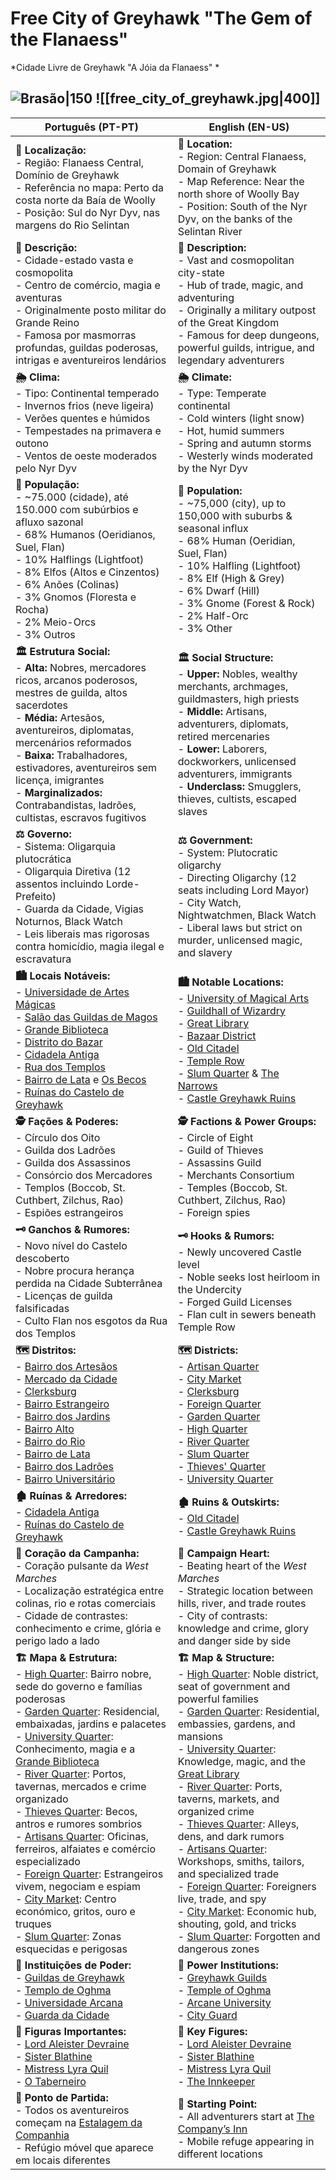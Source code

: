 

# Free City of Greyhawk  "The Gem of the Flanaess" 
*Cidade Livre de Greyhawk "A Jóia da Flanaess" *

![Brasão|150](greyhawk_114x135.png)
![[free_city_of_greyhawk.jpg|400]]
---

| **Português (PT-PT)**                                                                                                                                                                                                                                                                                                                                                                                                                                                                                                                                                                                                                                                                                                                                                                                                                                                                                   | **English (EN-US)**                                                                                                                                                                                                                                                                                                                                                                                                                                                                                                                                                                                                                                                                                                                                                                                                                                                                          |
| ------------------------------------------------------------------------------------------------------------------------------------------------------------------------------------------------------------------------------------------------------------------------------------------------------------------------------------------------------------------------------------------------------------------------------------------------------------------------------------------------------------------------------------------------------------------------------------------------------------------------------------------------------------------------------------------------------------------------------------------------------------------------------------------------------------------------------------------------------------------------------------------------------- | -------------------------------------------------------------------------------------------------------------------------------------------------------------------------------------------------------------------------------------------------------------------------------------------------------------------------------------------------------------------------------------------------------------------------------------------------------------------------------------------------------------------------------------------------------------------------------------------------------------------------------------------------------------------------------------------------------------------------------------------------------------------------------------------------------------------------------------------------------------------------------------------- |
| **📍 Localização:**<br> - Região: Flanaess Central, Domínio de Greyhawk<br> - Referência no mapa: Perto da costa norte da Baía de Woolly<br> - Posição: Sul do Nyr Dyv, nas margens do Rio Selintan                                                                                                                                                                                                                                                                                                                                                                                                                                                                                                                                                                                                                                                                                                     | **📍 Location:**<br> - Region: Central Flanaess, Domain of Greyhawk<br> - Map Reference: Near the north shore of Woolly Bay<br> - Position: South of the Nyr Dyv, on the banks of the Selintan River                                                                                                                                                                                                                                                                                                                                                                                                                                                                                                                                                                                                                                                                                         |
| **📝 Descrição:**<br> - Cidade-estado vasta e cosmopolita<br> - Centro de comércio, magia e aventuras<br> - Originalmente posto militar do Grande Reino<br> - Famosa por masmorras profundas, guildas poderosas, intrigas e aventureiros lendários                                                                                                                                                                                                                                                                                                                                                                                                                                                                                                                                                                                                                                                      | **📝 Description:**<br> - Vast and cosmopolitan city-state<br> - Hub of trade, magic, and adventuring<br> - Originally a military outpost of the Great Kingdom<br> - Famous for deep dungeons, powerful guilds, intrigue, and legendary adventurers                                                                                                                                                                                                                                                                                                                                                                                                                                                                                                                                                                                                                                          |
| **🌦 Clima:**<br> - Tipo: Continental temperado<br> - Invernos frios (neve ligeira)<br> - Verões quentes e húmidos<br> - Tempestades na primavera e outono<br> - Ventos de oeste moderados pelo Nyr Dyv                                                                                                                                                                                                                                                                                                                                                                                                                                                                                                                                                                                                                                                                                                 | **🌦 Climate:**<br> - Type: Temperate continental<br> - Cold winters (light snow)<br> - Hot, humid summers<br> - Spring and autumn storms<br> - Westerly winds moderated by the Nyr Dyv                                                                                                                                                                                                                                                                                                                                                                                                                                                                                                                                                                                                                                                                                                      |
| **👥 População:**<br> - ~75.000 (cidade), até 150.000 com subúrbios e afluxo sazonal<br> - 68% Humanos (Oeridianos, Suel, Flan)<br> - 10% Halflings (Lightfoot)<br> - 8% Elfos (Altos e Cinzentos)<br> - 6% Anões (Colinas)<br> - 3% Gnomos (Floresta e Rocha)<br> - 2% Meio-Orcs<br> - 3% Outros                                                                                                                                                                                                                                                                                                                                                                                                                                                                                                                                                                                                       | **👥 Population:**<br> - ~75,000 (city), up to 150,000 with suburbs & seasonal influx<br> - 68% Human (Oeridian, Suel, Flan)<br> - 10% Halfling (Lightfoot)<br> - 8% Elf (High & Grey)<br> - 6% Dwarf (Hill)<br> - 3% Gnome (Forest & Rock)<br> - 2% Half-Orc<br> - 3% Other                                                                                                                                                                                                                                                                                                                                                                                                                                                                                                                                                                                                                 |
| **🏛 Estrutura Social:**<br> - **Alta:** Nobres, mercadores ricos, arcanos poderosos, mestres de guilda, altos sacerdotes<br> - **Média:** Artesãos, aventureiros, diplomatas, mercenários reformados<br> - **Baixa:** Trabalhadores, estivadores, aventureiros sem licença, imigrantes<br> - **Marginalizados:** Contrabandistas, ladrões, cultistas, escravos fugitivos                                                                                                                                                                                                                                                                                                                                                                                                                                                                                                                               | **🏛 Social Structure:**<br> - **Upper:** Nobles, wealthy merchants, archmages, guildmasters, high priests<br> - **Middle:** Artisans, adventurers, diplomats, retired mercenaries<br> - **Lower:** Laborers, dockworkers, unlicensed adventurers, immigrants<br> - **Underclass:** Smugglers, thieves, cultists, escaped slaves                                                                                                                                                                                                                                                                                                                                                                                                                                                                                                                                                             |
| **⚖ Governo:**<br> - Sistema: Oligarquia plutocrática<br> - Oligarquia Diretiva (12 assentos incluindo Lorde-Prefeito)<br> - Guarda da Cidade, Vigias Noturnos, Black Watch<br> - Leis liberais mas rigorosas contra homicídio, magia ilegal e escravatura                                                                                                                                                                                                                                                                                                                                                                                                                                                                                                                                                                                                                                              | **⚖ Government:**<br> - System: Plutocratic oligarchy<br> - Directing Oligarchy (12 seats including Lord Mayor)<br> - City Watch, Nightwatchmen, Black Watch<br> - Liberal laws but strict on murder, unlicensed magic, and slavery                                                                                                                                                                                                                                                                                                                                                                                                                                                                                                                                                                                                                                                          |
| **🏙 Locais Notáveis:**<br> - [Universidade de Artes Mágicas](universidade_arcana.md)<br> - [Salão das Guildas de Magos](guildhall_of_wizardry.md)<br> - [Grande Biblioteca](great_library.md)<br> - [Distrito do Bazar](bazaar_district.md)<br> - [Cidadela Antiga](old_citadel.md)<br> - [Rua dos Templos](temple_row.md)<br> - [Bairro de Lata](slum_quarter.md) e [Os Becos](the_narrows.md)<br> - [Ruínas do Castelo de Greyhawk](castle_greyhawk_ruins.md)                                                                                                                                                                                                                                                                                                                                                                                                                                        | **🏙 Notable Locations:**<br> - [University of Magical Arts](universidade_arcana.md)<br> - [Guildhall of Wizardry](guildhall_of_wizardry.md)<br> - [Great Library](great_library.md)<br> - [Bazaar District](bazaar_district.md)<br> - [Old Citadel](old_citadel.md)<br> - [Temple Row](temple_row.md)<br> - [Slum Quarter](slum_quarter.md) & [The Narrows](the_narrows.md)<br> - [Castle Greyhawk Ruins](castle_greyhawk_ruins.md)                                                                                                                                                                                                                                                                                                                                                                                                                                                         |
| **🕵 Fações & Poderes:**<br> - Círculo dos Oito<br> - Guilda dos Ladrões<br> - Guilda dos Assassinos<br> - Consórcio dos Mercadores<br> - Templos (Boccob, St. Cuthbert, Zilchus, Rao)<br> - Espiões estrangeiros                                                                                                                                                                                                                                                                                                                                                                                                                                                                                                                                                                                                                                                                                       | **🕵 Factions & Power Groups:**<br> - Circle of Eight<br> - Guild of Thieves<br> - Assassins Guild<br> - Merchants Consortium<br> - Temples (Boccob, St. Cuthbert, Zilchus, Rao)<br> - Foreign spies                                                                                                                                                                                                                                                                                                                                                                                                                                                                                                                                                                                                                                                                                         |
| **🗝 Ganchos & Rumores:**<br> - Novo nível do Castelo descoberto<br> - Nobre procura herança perdida na Cidade Subterrânea<br> - Licenças de guilda falsificadas<br> - Culto Flan nos esgotos da Rua dos Templos                                                                                                                                                                                                                                                                                                                                                                                                                                                                                                                                                                                                                                                                                        | **🗝 Hooks & Rumors:**<br> - Newly uncovered Castle level<br> - Noble seeks lost heirloom in the Undercity<br> - Forged Guild Licenses<br> - Flan cult in sewers beneath Temple Row                                                                                                                                                                                                                                                                                                                                                                                                                                                                                                                                                                                                                                                                                                          |
| **🗺 Distritos:**<br> - [Bairro dos Artesãos](artisans_quarter.md)<br> - [Mercado da Cidade](city_market.md)<br> - [Clerksburg](clerksburg.md)<br> - [Bairro Estrangeiro](foreign_quarter.md)<br> - [Bairro dos Jardins](docs/lore/-/locations/cities/free_city_of_greyhawk/garden_quarter/garden_quarter.md)<br> - [Bairro Alto](high_quarter.md)<br> - [Bairro do Rio](river_quarter.md)<br> - [Bairro de Lata](slum_quarter.md)<br> - [Bairro dos Ladrões](thieves_quarter.md)<br> - [Bairro Universitário](university_quarter.md)                                                                                                                                                                                                                                                                                                                                                                          | **🗺 Districts:**<br> - [Artisan Quarter](artisans_quarter.md)<br> - [City Market](city_market.md)<br> - [Clerksburg](clerksburg.md)<br> - [Foreign Quarter](foreign_quarter.md)<br> - [Garden Quarter](docs/lore/-/locations/cities/free_city_of_greyhawk/garden_quarter/garden_quarter.md)<br> - [High Quarter](high_quarter.md)<br> - [River Quarter](river_quarter.md)<br> - [Slum Quarter](slum_quarter.md)<br> - [Thieves' Quarter](thieves_quarter.md)<br> - [University Quarter](university_quarter.md)                                                                                                                                                                                                                                                                                                                                                                                     |
| **🏚 Ruínas & Arredores:**<br> - [Cidadela Antiga](old_citadel.md)<br> - [Ruínas do Castelo de Greyhawk](castle_greyhawk_ruins.md)                                                                                                                                                                                                                                                                                                                                                                                                                                                                                                                                                                                                                                                                                                                                                                      | **🏚 Ruins & Outskirts:**<br> - [Old Citadel](old_citadel.md)<br> - [Castle Greyhawk Ruins](castle_greyhawk_ruins.md)                                                                                                                                                                                                                                                                                                                                                                                                                                                                                                                                                                                                                                                                                                                                                                        |
| **💠 Coração da Campanha:**<br> - Coração pulsante da *West Marches*<br> - Localização estratégica entre colinas, rio e rotas comerciais<br> - Cidade de contrastes: conhecimento e crime, glória e perigo lado a lado                                                                                                                                                                                                                                                                                                                                                                                                                                                                                                                                                                                                                                                                                  | **💠 Campaign Heart:**<br> - Beating heart of the *West Marches*<br> - Strategic location between hills, river, and trade routes<br> - City of contrasts: knowledge and crime, glory and danger side by side                                                                                                                                                                                                                                                                                                                                                                                                                                                                                                                                                                                                                                                                                 |
| **🏗 Mapa & Estrutura:**<br> - [High Quarter](high_quarter.md): Bairro nobre, sede do governo e famílias poderosas<br> - [Garden Quarter](docs/lore/-/locations/cities/free_city_of_greyhawk/garden_quarter/garden_quarter.md): Residencial, embaixadas, jardins e palacetes<br> - [University Quarter](university_quarter.md): Conhecimento, magia e a [Grande Biblioteca](great_library.md)<br> - [River Quarter](river_quarter.md): Portos, tavernas, mercados e crime organizado<br> - [Thieves Quarter](thieves_quarter.md): Becos, antros e rumores sombrios<br> - [Artisans Quarter](artisans_quarter.md): Oficinas, ferreiros, alfaiates e comércio especializado<br> - [Foreign Quarter](foreign_quarter.md): Estrangeiros vivem, negociam e espiam<br> - [City Market](city_market.md): Centro económico, gritos, ouro e truques<br> - [Slum Quarter](slum_quarter.md): Zonas esquecidas e perigosas | **🏗 Map & Structure:**<br> - [High Quarter](high_quarter.md): Noble district, seat of government and powerful families<br> - [Garden Quarter](docs/lore/-/locations/cities/free_city_of_greyhawk/garden_quarter/garden_quarter.md): Residential, embassies, gardens, and mansions<br> - [University Quarter](university_quarter.md): Knowledge, magic, and the [Great Library](great_library.md)<br> - [River Quarter](river_quarter.md): Ports, taverns, markets, and organized crime<br> - [Thieves Quarter](thieves_quarter.md): Alleys, dens, and dark rumors<br> - [Artisans Quarter](artisans_quarter.md): Workshops, smiths, tailors, and specialized trade<br> - [Foreign Quarter](foreign_quarter.md): Foreigners live, trade, and spy<br> - [City Market](city_market.md): Economic hub, shouting, gold, and tricks<br> - [Slum Quarter](slum_quarter.md): Forgotten and dangerous zones |
| **🏢 Instituições de Poder:**<br> - [Guildas de Greyhawk](guildas_de_greyhawk.md)<br> - [Templo de Oghma](temple_of_oghma.md)<br> - [Universidade Arcana](universidade_arcana.md)<br> - [Guarda da Cidade](docs/npc/-/guarda_da_cidade.md)                                                                                                                                                                                                                                                                                                                                                                                                                                                                                                                                                                                                                                                                         | **🏢 Power Institutions:**<br> - [Greyhawk Guilds](guildas_de_greyhawk.md)<br> - [Temple of Oghma](temple_of_oghma.md)<br> - [Arcane University](universidade_arcana.md)<br> - [City Guard](docs/npc/-/guarda_da_cidade.md)                                                                                                                                                                                                                                                                                                                                                                                                                                                                                                                                                                                                                                                                             |
| **👤 Figuras Importantes:**<br> - [Lord Aleister Devraine](lord_aleister_devraine.md)<br> - [Sister Blathine](sister_blathine.md)<br> - [Mistress Lyra Quil](mistress_lyra_quil.md)<br> - [O Taberneiro](o_taberneiro.md)                                                                                                                                                                                                                                                                                                                                                                                                                                                                                                                                                                                                                                                                    | **👤 Key Figures:**<br> - [Lord Aleister Devraine](lord_aleister_devraine.md)<br> - [Sister Blathine](sister_blathine.md)<br> - [Mistress Lyra Quil](mistress_lyra_quil.md)<br> - [The Innkeeper](o_taberneiro.md)                                                                                                                                                                                                                                                                                                                                                                                                                                                                                                                                                                                                                                                                |
| **🚪 Ponto de Partida:**<br> - Todos os aventureiros começam na [Estalagem da Companhia](estalagem_da_companhia.md)<br> - Refúgio móvel que aparece em locais diferentes                                                                                                                                                                                                                                                                                                                                                                                                                                                                                                                                                                                                                                                                                                                                | **🚪 Starting Point:**<br> - All adventurers start at [The Company’s Inn](estalagem_da_companhia.md)<br> - Mobile refuge appearing in different locations                                                                                                                                                                                                                                                                                                                                                                                                                                                                                                                                                                                                                                                                                                                                    |
